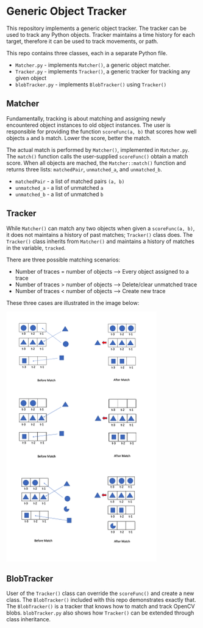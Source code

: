 # Generic Object Tracker
This repository implements a generic object tracker. The tracker can be used to track any Python objects. Tracker maintains a time history for each target, therefore it can be used to track movements, or path.  

This repo contains three classes, each in a separate Python file.

* `Matcher.py`     - implements `Matcher()`, a generic object matcher.
* `Tracker.py`     - implements `Tracker()`, a generic tracker for tracking any given object
* `blobTracker.py` - implements `BlobTracker()` using `Tracker()`

## Matcher
Fundamentally, tracking is about matching and assigning newly encountered object instances to old object instances.  The user is responsible for providing the function `scoreFunc(a, b)` that scores how well objects `a` and `b` match.  Lower the score, better the match.  

The actual match is performed by `Matcher()`, implemented in `Matcher.py`.  The `match()` function calls the user-supplied `scoreFunc()` obtain a match score.  When all objects are mached, the `Matcher::match()` function and returns three lists:  `matchedPair`, `unmatched_a`, and `unmatched_b`.

* `matchedPair` - a list of matched pairs `(a, b)`
* `unmatched_a` - a list of unmatched `a`  
* `unmatched_b` - a list of unmatched `b`  

## Tracker
While `Matcher()` can match any two objects when given a `scoreFunc(a, b)`, it does not maintains a history of past matches;  `Tracker()` class does. The `Tracker()` class inherits from `Matcher()` and maintains a history of matches in the variable, `tracked`.

There are three possible matching scenarios:

* Number of traces = number of objects --> Every object assigned to a trace
* Number of traces > number of objects --> Delete/clear unmatched trace
* Number of traces < number of objects --> Create new trace

These three cases are illustrated in the image below:

![alt text](https://github.com/emotionrobots/Trackers/blob/main/assets/matches.png)

## BlobTracker
User of the `Tracker()` class can override the `scoreFunc()` and create a new class.  The `BlobTracker()` included with this repo demonstrates exactly that.  The `BlobTracker()` is a tracker that knows how to match and track OpenCV blobs.
`blobTracker.py` also shows how `Tracker()` can be extended through class inheritance.

